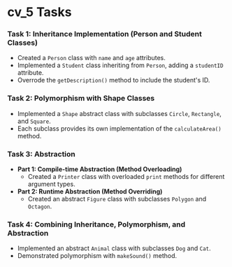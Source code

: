 # cv_5 Tasks


### Task 1: Inheritance Implementation (Person and Student Classes)
- Created a `Person` class with `name` and `age` attributes.
- Implemented a `Student` class inheriting from `Person`, adding a `studentID` attribute.
- Overrode the `getDescription()` method to include the student's ID.

### Task 2: Polymorphism with Shape Classes
- Implemented a `Shape` abstract class with subclasses `Circle`, `Rectangle`, and `Square`.
- Each subclass provides its own implementation of the `calculateArea()` method.

### Task 3: Abstraction
- **Part 1: Compile-time Abstraction (Method Overloading)**
    - Created a `Printer` class with overloaded `print` methods for different argument types.
- **Part 2: Runtime Abstraction (Method Overriding)**
    - Created an abstract `Figure` class with subclasses `Polygon` and `Octagon`.

### Task 4: Combining Inheritance, Polymorphism, and Abstraction
- Implemented an abstract `Animal` class with subclasses `Dog` and `Cat`.
- Demonstrated polymorphism with `makeSound()` method.



